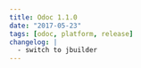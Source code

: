 ```yaml
---
title: Odoc 1.1.0
date: "2017-05-23"
tags: [odoc, platform, release]
changelog: |
  - switch to jbuilder
---
```


